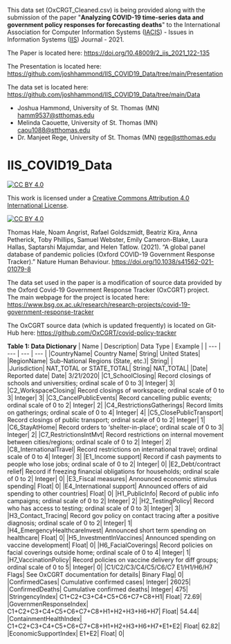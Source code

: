 This data set (OxCRGT_Cleaned.csv) is being provided along with the submission of the paper "**Analyzing COVID-19 time-series data and government policy responses for forecasting deaths**" to the International Association for Computer Information Systems ([IACIS](https://www.iacis.org/index.php)) - Issues in Information Systems ([IIS](https://www.iacis.org/iis/iis.php)) Journal - 2021.

The Paper is located here: https://doi.org/10.48009/2_iis_2021_122-135

The Presentation is located here:  https://github.com/joshhammond/IIS_COVID19_Data/tree/main/Presentation

The data set is located here:  https://github.com/joshhammond/IIS_COVID19_Data/tree/main/Data

* Joshua Hammond, University of St. Thomas (MN)    hamm9537@stthomas.edu
* Melinda Caouette, University of St. Thomas (MN)  caou1088@stthomas.edu
* Dr. Manjeet Rege, University of St. Thomas (MN)  rege@stthomas.edu


# IIS_COVID19_Data

[![CC BY 4.0][cc-by-shield]][cc-by]

This work is licensed under a
[Creative Commons Attribution 4.0 International License][cc-by].

[![CC BY 4.0][cc-by-image]][cc-by]

[cc-by]: http://creativecommons.org/licenses/by/4.0/
[cc-by-image]: https://i.creativecommons.org/l/by/4.0/88x31.png
[cc-by-shield]: https://img.shields.io/badge/License-CC%20BY%204.0-lightgrey.svg


Thomas Hale, Noam Angrist, Rafael Goldszmidt, Beatriz Kira, Anna Petherick, Toby Phillips, Samuel Webster, Emily Cameron-Blake, Laura Hallas, Saptarshi Majumdar, and Helen Tatlow. (2021). “A global panel database of pandemic policies (Oxford COVID-19 Government Response Tracker).” Nature Human Behaviour. https://doi.org/10.1038/s41562-021-01079-8

The data set used in the paper is a modification of source data provided by the Oxford Covid-19 Government Response Tracker (OxCGRT) project.  
The main webpage for the project is located here:
https://www.bsg.ox.ac.uk/research/research-projects/covid-19-government-response-tracker

The OxCGRT source data (which is updated frequently) is located on Git-Hub here:
https://github.com/OxCGRT/covid-policy-tracker


**Table 1: Data Dictionary**
| Name | Description|	Data Type |	Example |
| --- | --- | --- | --- |
|CountryName|	Country Name|	String|	United States|
|RegionName|	Sub-National Regions (State, etc.)|	String| |	
|Jurisdiction|	NAT_TOTAL or STATE_TOTAL|	String|	NAT_TOTAL|
|Date|	Reported date|	Date|	3/21/2020|
|C1_SchoolClosing|	Record closings of schools and universities; ordinal scale of 0 to 3|	Integer|	3|
|C2_WorkspaceClosing|	Record closings of workspace; ordinal scale of 0 to 3|	Integer|	3|
|C3_CancelPublicEvents|	Record cancelling public events; ordinal scale of 0 to 2|	Integer|	2|
|C4_RestrictionsGatherings|	Record limits on gatherings; ordinal scale of 0 to 4|	Integer|	4|
|C5_ClosePublicTransport|	Record closings of public transport; ordinal scale of 0 to 2|	Integer|	1|
|C6_StayAtHome|	Record orders to ‘shelter-in-place’; ordinal scale of 0 to 3|	Integer|	2|
|C7_RestrictionsIntMvt|	Record restrictions on internal movement between cities/regions; ordinal scale of 0 to 2|	Integer|	2|
|C8_InternationalTravel|	Record restrictions on international travel; ordinal scale of 0 to 4|	Integer|	3|
|E1_Income support|	Record if cash payments to people who lose jobs; ordinal scale of 0 to 2|	Integer|	0|
|E2_Debt/contract relief|	Record if freezing financial obligations for households; ordinal scale of 0 to 2|	Integer|	0|
|E3_Fiscal measures|	Announced economic stimulus spending|	Float|	0|
|E4_International support|	Announced offers of aid spending to other countries|	Float|	0|
|H1_PublicInfo|	Record of public info campaigns; ordinal scale of 0 to 2|	Integer|	2|
|H2_TestingPolicy|	Record who has access to testing; ordinal scale of 0 to 3|	Integer|	3|
|H3_Contact_Tracing|	Record gov policy on contact tracing after a positive diagnosis; ordinal scale of 0 to 2|	Integer|	1|
|H4_EmergencyHealthcareInvest|	Announced short term spending on healthcare|	Float|	0|
|H5_InvestmentInVaccines|	Announced spending on vaccine development|	Float|	0|
|H6_FacialCoverings|	Record policies on facial coverings outside home; ordinal scale of 0 to 4|	Integer|	1|
|H7_VaccinationPolicy|	Record policies on vaccine delivery for diff groups; ordinal scale of 0 to 5|	Integer|	0|
|C1/C2/C3/C4/C5/C6/C7 E1/H1/H6/H7 Flags|	See OxCGRT documentation for details|	Binary Flag|	0|
|ConfirmedCases|	Cumulative confirmed cases|	Integer|	26025|
|ConfirmedDeaths|	Cumulative confirmed deaths|	Integer|	475|
|StringencyIndex|	C1+C2+C3+C4+C5+C6+C7+C8+H1|	Float|	72.69|
|GovernmenResponseIndex|	C1+C2+C3+C4+C5+C6+C7+C8+H1+H2+H3+H6+H7|	Float|	54.44|
|ContainmentHealthIndex|	C1+C2+C3+C4+C5+C6+C7+C8+H1+H2+H3+H6+H7+E1+E2|	Float|	62.82|
|EconomicSupportIndex|	E1+E2|	Float|	0|
